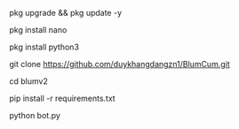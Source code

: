 pkg upgrade && pkg update -y

pkg install nano

pkg install python3

git clone https://github.com/duykhangdangzn1/BlumCum.git

cd blumv2

pip install -r requirements.txt

python bot.py
